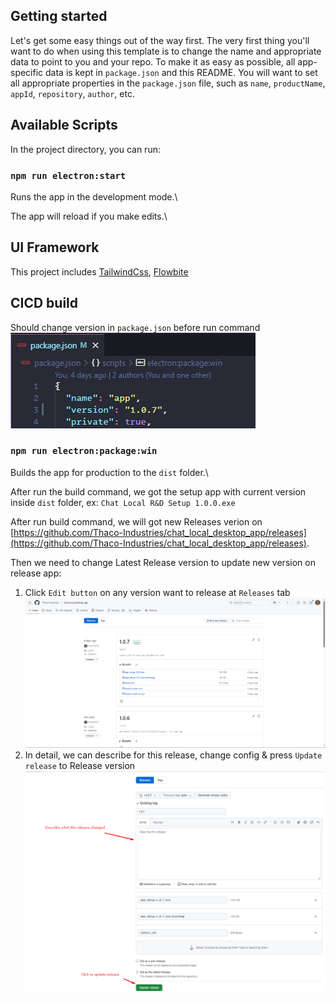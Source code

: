 ## Getting started

Let's get some easy things out of the way first. The very first thing you'll want to do when using this template is to change the name and appropriate data to point to you and your repo. To make it as easy as possible, all app-specific data is kept in `package.json` and this README. You will want to set all appropriate properties in the `package.json` file, such as `name`, `productName`, `appId`, `repository`, `author`, etc.

## Available Scripts

In the project directory, you can run:

### `npm run electron:start`

Runs the app in the development mode.\

The app will reload if you make edits.\

## UI Framework

This project includes [TailwindCss](https://tailwindcss.com/), [Flowbite](https://flowbite.com/)

## CICD build

Should change version in `package.json` before run command
<img src='src/assets/images/Version.png' alt='version'>

### `npm run electron:package:win`

Builds the app for production to the `dist` folder.\

After run the build command, we got the setup app with current version inside `dist` folder, ex: `Chat Local R&D Setup 1.0.0.exe`

After run build command, we will got new Releases verion on [https://github.com/Thaco-Industries/chat_local_desktop_app/releases](https://github.com/Thaco-Industries/chat_local_desktop_app/releases).

Then we need to change Latest Release version to update new version on release app:

1. Click `Edit button` on any version want to release at `Releases` tab
   <img src='src/assets/images/ReleaseVersion.png' alt='version'>
2. In detail, we can describe for this release, change config & press `Update release` to Release version
   <img src='src/assets/images/UpdateRelease.png' alt='version'>
